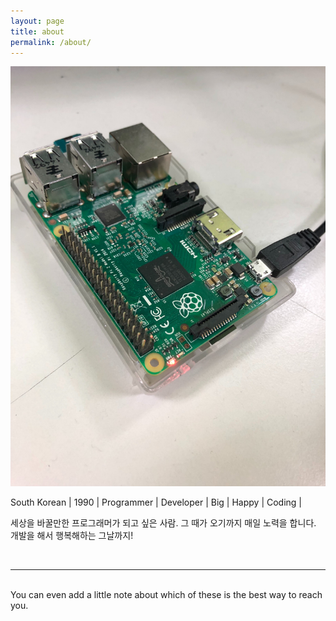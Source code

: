 ```yaml
---
layout: page
title: about
permalink: /about/
---
```


<img class="col one right" src="/img/lim.jpg">

<br/>

South Korean | 1990 | Programmer | Developer |
Big | Happy | Coding |


세상을 바꿀만한 프로그래머가 되고 싶은 사람.
그 때가 오기까지 매일 노력을 합니다.
개발을 해서 행복해하는 그날까지!


<br/>
<hr/>
<br/>
<span class="contacticon center">
	<a href="mailto:you@example.com"><i class="fa fa-envelope-square"></i></a>
	<a href="https://github.com" target="_blank"><i class="fa fa-github-square"></i></a>
	<a href="https://www.linkedin.com" target="_blank"><i class="fa fa-linkedin-square"></i></a>
	<a href="http://tumblr.com" target="_blank"><i class="fa fa-tumblr-square"></i></a>
	<a href="https://twitter.com" target="_blank"><i class="fa fa-twitter-square"></i></a>
</span>

<div class="col three caption">
	You can even add a little note about which of these is the best way to reach you.
</div>

